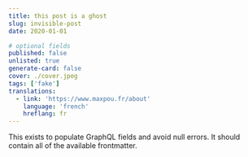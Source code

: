 ```yaml
---
title: this post is a ghost
slug: invisible-post
date: 2020-01-01

# optional fields
published: false
unlisted: true
generate-card: false
cover: ./cover.jpeg
tags: ['fake']
translations:
  - link: 'https://www.maxpou.fr/about'
    language: 'french'
    hreflang: fr
---
```


This exists to populate GraphQL fields and avoid null errors. It should contain
all of the available frontmatter.